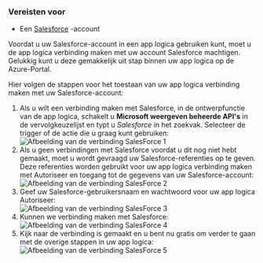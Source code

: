 ### <a name="prerequisites"></a>Vereisten voor

- Een [Salesforce](https://salesforce.com) -account  


Voordat u uw Salesforce-account in een app logica gebruiken kunt, moet u de app logica verbinding maken met uw account Salesforce machtigen. Gelukkig kunt u deze gemakkelijk uit stap binnen uw app logica op de Azure-Portal.  

Hier volgen de stappen voor het toestaan van uw app logica verbinding maken met uw Salesforce-account:  
1. Als u wilt een verbinding maken met Salesforce, in de ontwerpfunctie van de app logica, schakelt u **Microsoft weergeven beheerde API's** in de vervolgkeuzelijst en typt u *Salesforce* in het zoekvak. Selecteer de trigger of de actie die u graag kunt gebruiken:  
![Afbeelding van de verbinding SalesForce 1](./media/connectors-create-api-salesforce/salesforce-1.png)  
2. Als u geen verbindingen met Salesforce voordat u dit nog niet hebt gemaakt, moet u wordt gevraagd uw Salesforce-referenties op te geven. Deze referenties worden gebruikt voor uw app logica verbinding maken met Autoriseer en toegang tot de gegevens van uw Salesforce-account:  
![Afbeelding van de verbinding SalesForce 2](./media/connectors-create-api-salesforce/salesforce-2.png)  
3. Geef uw Salesforce-gebruikersnaam en wachtwoord voor uw app logica Autoriseer:  
 ![Afbeelding van de verbinding SalesForce 3](./media/connectors-create-api-salesforce/salesforce-3.png)  
4. Kunnen we verbinding maken met Salesforce:  
![Afbeelding van de verbinding SalesForce 4](./media/connectors-create-api-salesforce/salesforce-4.png)  
5. Kijk naar de verbinding is gemaakt en u bent nu gratis om verder te gaan met de overige stappen in uw app logica:  
![Afbeelding van de verbinding SalesForce 5](./media/connectors-create-api-salesforce/salesforce-5.png)  
